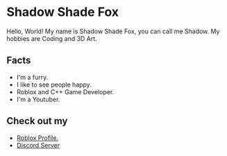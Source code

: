 # Shadow Shade Fox
Hello, World! My name is Shadow Shade Fox, you can call me Shadow. My hobbies are Coding and 3D Art.

## Facts
- I'm a furry. 
- I like to see people happy.
- Roblox and C++ Game Developer.
- I'm a Youtuber.

## Check out my
- [Roblox Profile.](https://www.roblox.com/users/3315941739/profile)
- [Discord Server](https://discord.gg/G8uZzFMfbD)
